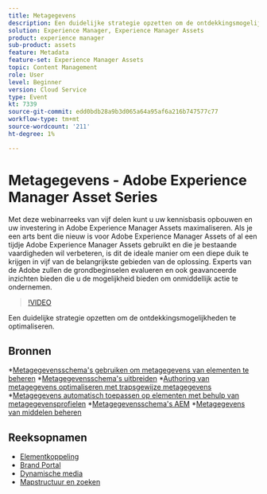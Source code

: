 ```yaml
---
title: Metagegevens
description: Een duidelijke strategie opzetten om de ontdekkingsmogelijkheden te optimaliseren
solution: Experience Manager, Experience Manager Assets
product: experience manager
sub-product: assets
feature: Metadata
feature-set: Experience Manager Assets
topic: Content Management
role: User
level: Beginner
version: Cloud Service
type: Event
kt: 7339
source-git-commit: edd0bdb28a9b3d065a64a95af6a216b747577c77
workflow-type: tm+mt
source-wordcount: '211'
ht-degree: 1%

---
```


# Metagegevens - Adobe Experience Manager Asset Series

Met deze webinarreeks van vijf delen kunt u uw kennisbasis opbouwen en uw investering in Adobe Experience Manager Assets maximaliseren. Als je een arts bent die nieuw is voor Adobe Experience Manager Assets of al een tijdje Adobe Experience Manager Assets gebruikt en die je bestaande vaardigheden wil verbeteren, is dit de ideale manier om een diepe duik te krijgen in vijf van de belangrijkste gebieden van de oplossing. Experts van de Adobe zullen de grondbeginselen evalueren en ook geavanceerde inzichten bieden die u de mogelijkheid bieden om onmiddellijk actie te ondernemen.

>[!VIDEO](https://video.tv.adobe.com/v/332134/?quality=12&learn=on&hidetitle=true)

Een duidelijke strategie opzetten om de ontdekkingsmogelijkheden te optimaliseren.

## Bronnen

*[Metagegevensschema&#39;s gebruiken om metagegevens van elementen te beheren](https://experienceleague.adobe.com/docs/experience-manager-learn/assets/authoring/metadata.html)
*[Metagegevensschema&#39;s uitbreiden](https://experienceleague.adobe.com/docs/experience-manager-learn/assets/configuring/metadata-schemas.html)
*[Authoring van metagegevens optimaliseren met trapsgewijze metagegevens](https://experienceleague.adobe.com/docs/experience-manager-learn/assets/metadata/cascade-metadata-feature-video-use.html)
*[Metagegevens automatisch toepassen op elementen met behulp van metagegevensprofielen](https://experienceleague.adobe.com/docs/experience-manager-learn/assets/configuring/metadata-profiles.html)
*[Metagegevensschema&#39;s AEM](https://experienceleague.adobe.com/docs/experience-manager-65/assets/administer/metadata-schemas.html?lang=en#administer)
*[Metagegevens van middelen beheren](https://experienceleague.adobe.com/docs/experience-manager-65/assets/using/metadata.html?lang=en#RegisteringacustomnamespacewithinAEM)

## Reeksopnamen

* [Elementkoppeling](asset-link.md)
* [Brand Portal](brand-portal.md)
* [Dynamische media](dynamic-media.md)
* [Mapstructuur en zoeken](folder-structure-search.md)
